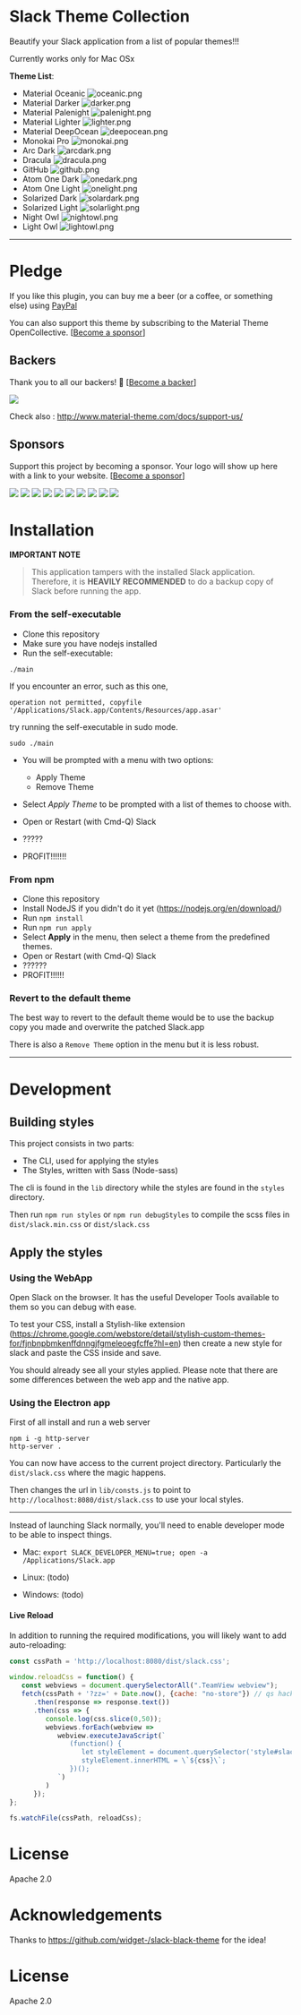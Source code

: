 # Slack Theme Collection

Beautify your Slack application from a list of popular themes!!!

Currently works only for Mac OSx

**Theme List**:
- Material Oceanic ![oceanic.png](doc/oceanic.png)
- Material Darker ![darker.png](doc/darker.png)
- Material Palenight ![palenight.png](doc/palenight.png)
- Material Lighter ![lighter.png](doc/lighter.png)
- Material DeepOcean ![deepocean.png](doc/deepocean.png)
- Monokai Pro ![monokai.png](doc/monokai.png)
- Arc Dark ![arcdark.png](doc/arcdark.png)
- Dracula ![dracula.png](doc/dracula.png)
- GitHub ![github.png](doc/github.png)
- Atom One Dark ![onedark.png](doc/onedark.png)
- Atom One Light ![onelight.png](doc/onelight.png)
- Solarized Dark ![solardark.png](doc/solardark.png)
- Solarized Light ![solarlight.png](doc/solarlight.png)
- Night Owl ![nightowl.png](doc/nightowl.png)
- Light Owl ![lightowl.png](doc/lightowl.png)

----------------------------

# Pledge

If you like this plugin, you can buy me a beer (or a coffee, or something else) using [PayPal](https://paypal.me/mallowigi?locale.x=en_US)

You can also support this theme by subscribing to the Material Theme OpenCollective. [[Become a sponsor](https://opencollective.com/material-theme-jetbrains#sponsor)]

## Backers

Thank you to all our backers! 🙏 [[Become a backer](https://opencollective.com/material-theme-jetbrains#backer)]

<a href="https://opencollective.com/material-theme-jetbrains#backers" target="_blank"><img src="https://opencollective.com/material-theme-jetbrains/backers.svg?width=890"></a>

Check also : <http://www.material-theme.com/docs/support-us/>

## Sponsors

Support this project by becoming a sponsor. Your logo will show up here with a link to your website. [[Become a sponsor](https://opencollective.com/material-theme-jetbrains#sponsor)]

<a href="https://opencollective.com/material-theme-jetbrains/sponsor/0/website" target="_blank"><img src="https://opencollective.com/material-theme-jetbrains/sponsor/0/avatar.svg"></a>
<a href="https://opencollective.com/material-theme-jetbrains/sponsor/1/website" target="_blank"><img src="https://opencollective.com/material-theme-jetbrains/sponsor/1/avatar.svg"></a>
<a href="https://opencollective.com/material-theme-jetbrains/sponsor/2/website" target="_blank"><img src="https://opencollective.com/material-theme-jetbrains/sponsor/2/avatar.svg"></a>
<a href="https://opencollective.com/material-theme-jetbrains/sponsor/3/website" target="_blank"><img src="https://opencollective.com/material-theme-jetbrains/sponsor/3/avatar.svg"></a>
<a href="https://opencollective.com/material-theme-jetbrains/sponsor/4/website" target="_blank"><img src="https://opencollective.com/material-theme-jetbrains/sponsor/4/avatar.svg"></a>
<a href="https://opencollective.com/material-theme-jetbrains/sponsor/5/website" target="_blank"><img src="https://opencollective.com/material-theme-jetbrains/sponsor/5/avatar.svg"></a>
<a href="https://opencollective.com/material-theme-jetbrains/sponsor/6/website" target="_blank"><img src="https://opencollective.com/material-theme-jetbrains/sponsor/6/avatar.svg"></a>
<a href="https://opencollective.com/material-theme-jetbrains/sponsor/7/website" target="_blank"><img src="https://opencollective.com/material-theme-jetbrains/sponsor/7/avatar.svg"></a>
<a href="https://opencollective.com/material-theme-jetbrains/sponsor/8/website" target="_blank"><img src="https://opencollective.com/material-theme-jetbrains/sponsor/8/avatar.svg"></a>
<a href="https://opencollective.com/material-theme-jetbrains/sponsor/9/website" target="_blank"><img src="https://opencollective.com/material-theme-jetbrains/sponsor/9/avatar.svg"></a>


# Installation

**IMPORTANT NOTE**

> This application tampers with the installed Slack application. Therefore, it is **HEAVILY RECOMMENDED** to do a backup copy of Slack before running the app.

### From the self-executable

- Clone this repository
- Make sure you have nodejs installed
- Run the self-executable:

```
./main
```

If you encounter an error, such as this one,
```
operation not permitted, copyfile '/Applications/Slack.app/Contents/Resources/app.asar'
```
try running the self-executable in sudo mode.

```
sudo ./main
```

- You will be prompted with a menu with two options:
  - Apply Theme
  - Remove Theme

- Select *Apply Theme* to be prompted with a list of themes to choose with.
- Open or Restart (with Cmd-Q) Slack
- ?????
- PROFIT!!!!!!!


### From npm

- Clone this repository
- Install NodeJS if you didn't do it yet (<https://nodejs.org/en/download/>)
- Run `npm install`
- Run `npm run apply`
- Select **Apply** in the menu, then select a theme from the predefined themes.
- Open or Restart (with Cmd-Q) Slack
- ??????
- PROFIT!!!!!!

### Revert to the default theme

The best way to revert to the default theme would be to use the backup copy you made and overwrite the patched Slack.app

There is also a `Remove Theme` option in the menu but it is less robust.

----
# Development

## Building styles

This project consists in two parts:
- The CLI, used for applying the styles
- The Styles, written with Sass (Node-sass)

The cli is found in the `lib` directory while the styles are found in the `styles` directory.

Then run `npm run styles` or `npm run debugStyles` to compile the scss files in `dist/slack.min.css` or `dist/slack.css`

## Apply the styles

### Using the WebApp

Open Slack on the browser. It has the useful Developer Tools available to them so you can debug with ease.

To test your CSS, install a Stylish-like extension (<https://chrome.google.com/webstore/detail/stylish-custom-themes-for/fjnbnpbmkenffdnngjfgmeleoegfcffe?hl=en>) then create
a new style for slack and paste the CSS inside and save.

You should already see all your styles applied. Please note that there are some differences between the web app and the native app.

### Using the Electron app

First of all install and run a web server

```
npm i -g http-server
http-server .
```

You can now have access to the current project directory. Particularly the `dist/slack.css` where the magic happens.

Then changes the url in `lib/consts.js` to point to `http://localhost:8080/dist/slack.css` to use your local styles.

----
Instead of launching Slack normally, you'll need to enable developer mode to be able to inspect things.

* Mac: `export SLACK_DEVELOPER_MENU=true; open -a /Applications/Slack.app`

* Linux: (todo)

* Windows: (todo)

#### Live Reload

In addition to running the required modifications, you will likely want to add auto-reloading:

```js
const cssPath = 'http://localhost:8080/dist/slack.css';

window.reloadCss = function() {
   const webviews = document.querySelectorAll(".TeamView webview");
   fetch(cssPath + '?zz=' + Date.now(), {cache: "no-store"}) // qs hack to prevent cache
      .then(response => response.text())
      .then(css => {
         console.log(css.slice(0,50));
         webviews.forEach(webview =>
            webview.executeJavaScript(`
               (function() {
                  let styleElement = document.querySelector('style#slack-custom-css');
                  styleElement.innerHTML = \`${css}\`;
               })();
            `)
         )
      });
};

fs.watchFile(cssPath, reloadCss);
```

# License

Apache 2.0

# Acknowledgements

Thanks to <https://github.com/widget-/slack-black-theme> for the idea!

# License

Apache 2.0
